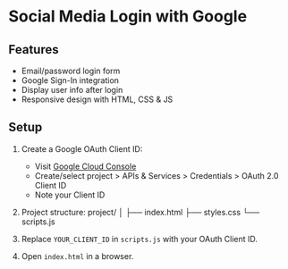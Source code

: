 # Social Media Login with Google

## Features
- Email/password login form
- Google Sign-In integration
- Display user info after login
- Responsive design with HTML, CSS & JS

## Setup

1. Create a Google OAuth Client ID:
   - Visit [Google Cloud Console](https://console.cloud.google.com/)
   - Create/select project > APIs & Services > Credentials > OAuth 2.0 Client ID
   - Note your Client ID

2. Project structure:
project/
│
├── index.html
├── styles.css
└── scripts.js

3. Replace `YOUR_CLIENT_ID` in `scripts.js` with your OAuth Client ID.

4. Open `index.html` in a browser.

